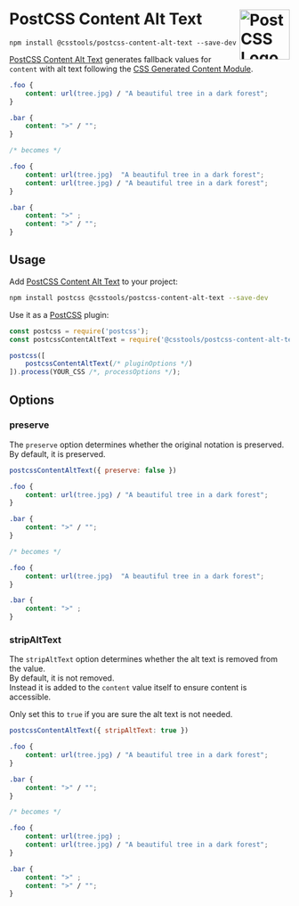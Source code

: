 # PostCSS Content Alt Text [<img src="https://postcss.github.io/postcss/logo.svg" alt="PostCSS Logo" width="90" height="90" align="right">][PostCSS]

`npm install @csstools/postcss-content-alt-text --save-dev`

[PostCSS Content Alt Text] generates fallback values for `content` with alt text following the [CSS Generated Content Module].

```css
.foo {
	content: url(tree.jpg) / "A beautiful tree in a dark forest";
}

.bar {
	content: ">" / "";
}

/* becomes */

.foo {
	content: url(tree.jpg)  "A beautiful tree in a dark forest";
	content: url(tree.jpg) / "A beautiful tree in a dark forest";
}

.bar {
	content: ">" ;
	content: ">" / "";
}
```

## Usage

Add [PostCSS Content Alt Text] to your project:

```bash
npm install postcss @csstools/postcss-content-alt-text --save-dev
```

Use it as a [PostCSS] plugin:

```js
const postcss = require('postcss');
const postcssContentAltText = require('@csstools/postcss-content-alt-text');

postcss([
	postcssContentAltText(/* pluginOptions */)
]).process(YOUR_CSS /*, processOptions */);
```



## Options

### preserve

The `preserve` option determines whether the original notation
is preserved. By default, it is preserved.

```js
postcssContentAltText({ preserve: false })
```

```css
.foo {
	content: url(tree.jpg) / "A beautiful tree in a dark forest";
}

.bar {
	content: ">" / "";
}

/* becomes */

.foo {
	content: url(tree.jpg)  "A beautiful tree in a dark forest";
}

.bar {
	content: ">" ;
}
```

### stripAltText

The `stripAltText` option determines whether the alt text is removed from the value.  
By default, it is not removed.  
Instead it is added to the `content` value itself to ensure content is accessible.

Only set this to `true` if you are sure the alt text is not needed.

```js
postcssContentAltText({ stripAltText: true })
```

```css
.foo {
	content: url(tree.jpg) / "A beautiful tree in a dark forest";
}

.bar {
	content: ">" / "";
}

/* becomes */

.foo {
	content: url(tree.jpg) ;
	content: url(tree.jpg) / "A beautiful tree in a dark forest";
}

.bar {
	content: ">" ;
	content: ">" / "";
}
```

[cli-url]: https://github.com/csstools/postcss-plugins/actions/workflows/test.yml?query=workflow/test
[css-url]: https://cssdb.org/#content-alt-text
[discord]: https://discord.gg/bUadyRwkJS
[npm-url]: https://www.npmjs.com/package/@csstools/postcss-content-alt-text

[PostCSS]: https://github.com/postcss/postcss
[PostCSS Content Alt Text]: https://github.com/csstools/postcss-plugins/tree/main/plugins/postcss-content-alt-text
[CSS Generated Content Module]: https://drafts.csswg.org/css-content/#content-property
